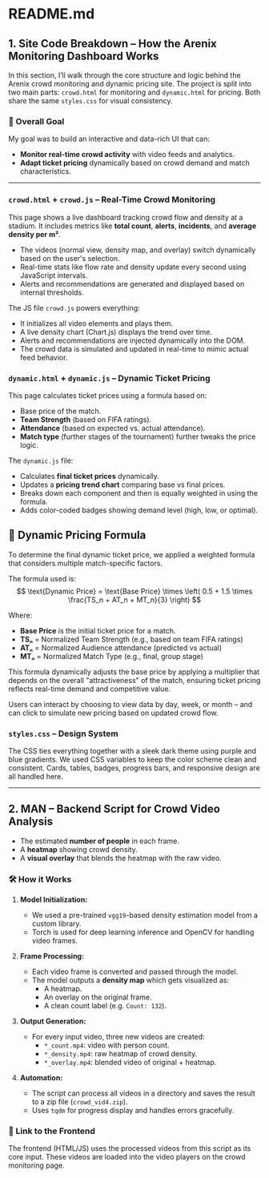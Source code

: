 # README.md

## 1. Site Code Breakdown – How the Arenix Monitoring Dashboard Works

In this section, I’ll walk through the core structure and logic behind the Arenix crowd monitoring and dynamic pricing site. The project is split into two main parts: `crowd.html` for monitoring and `dynamic.html` for pricing. Both share the same `styles.css` for visual consistency.

### 🧠 Overall Goal

My goal was to build an interactive and data-rich UI that can:
- **Monitor real-time crowd activity** with video feeds and analytics.
- **Adapt ticket pricing** dynamically based on crowd demand and match characteristics.

---

### `crowd.html` + `crowd.js` – Real-Time Crowd Monitoring

This page shows a live dashboard tracking crowd flow and density at a stadium. It includes metrics like **total count**, **alerts**, **incidents**, and **average density per m²**.

- The videos (normal view, density map, and overlay) switch dynamically based on the user's selection.
- Real-time stats like flow rate and density update every second using JavaScript intervals.
- Alerts and recommendations are generated and displayed based on internal thresholds.

The JS file `crowd.js` powers everything:
- It initializes all video elements and plays them.
- A live density chart (Chart.js) displays the trend over time.
- Alerts and recommendations are injected dynamically into the DOM.
- The crowd data is simulated and updated in real-time to mimic actual feed behavior.

### `dynamic.html` + `dynamic.js` – Dynamic Ticket Pricing

This page calculates ticket prices using a formula based on:
- Base price of the match.
- **Team Strength** (based on FIFA ratings).
- **Attendance** (based on expected vs. actual attendance).
- **Match type** (further stages of the tournament) further tweaks the price logic.

The `dynamic.js` file:
- Calculates **final ticket prices** dynamically.
- Updates a **pricing trend chart** comparing base vs final prices.
- Breaks down each component and then is equally weighted in using the formula.
- Adds color-coded badges showing demand level (high, low, or optimal).

## 🎯 Dynamic Pricing Formula

To determine the final dynamic ticket price, we applied a weighted formula that considers multiple match-specific factors.

The formula used is:
$$
\text{Dynamic Price} = \text{Base Price} \times \left( 0.5 + 1.5 \times \frac{TS_n + AT_n + MT_n}{3} \right)
$$


Where:
- **Base Price** is the initial ticket price for a match.
- **TSₙ** = Normalized Team Strength (e.g., based on team FIFA ratings)
- **ATₙ** = Normalized Audience attendance (predicted vs actual)
- **MTₙ** = Normalized Match Type (e.g., final, group stage)

This formula dynamically adjusts the base price by applying a multiplier that depends on the overall "attractiveness" of the match, ensuring ticket pricing reflects real-time demand and competitive value.


Users can interact by choosing to view data by day, week, or month – and can click to simulate new pricing based on updated crowd flow.

### `styles.css` – Design System

The CSS ties everything together with a sleek dark theme using purple and blue gradients. We used CSS variables to keep the color scheme clean and consistent. Cards, tables, badges, progress bars, and responsive design are all handled here.

---

## 2. MAN – Backend Script for Crowd Video Analysis
- The estimated **number of people** in each frame.
- A **heatmap** showing crowd density.
- A **visual overlay** that blends the heatmap with the raw video.

### 🛠 How it Works

1. **Model Initialization:**
   - We used a pre-trained `vgg19`-based density estimation model from a custom library.
   - Torch is used for deep learning inference and OpenCV for handling video frames.

2. **Frame Processing:**
   - Each video frame is converted and passed through the model.
   - The model outputs a **density map** which gets visualized as:
     - A heatmap.
     - An overlay on the original frame.
     - A clean count label (e.g. `Count: 132`).

3. **Output Generation:**
   - For every input video, three new videos are created:
     - `*_count.mp4`: video with person count.
     - `*_density.mp4`: raw heatmap of crowd density.
     - `*_overlay.mp4`: blended video of original + heatmap.

4. **Automation:**
   - The script can process all videos in a directory and saves the result to a zip file (`crowd_vid4.zip`).
   - Uses `tqdm` for progress display and handles errors gracefully.

### 🔗 Link to the Frontend

The frontend (HTML/JS) uses the processed videos from this script as its core input. These videos are loaded into the video players on the crowd monitoring page.
